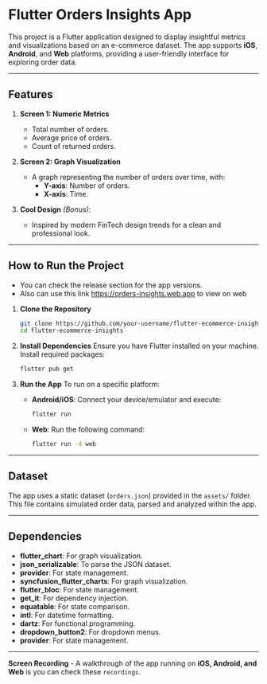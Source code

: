 
# Flutter Orders Insights App

This project is a Flutter application designed to display insightful metrics and visualizations based on an e-commerce dataset. The app supports **iOS**, **Android**, and **Web** platforms, providing a user-friendly interface for exploring order data.

---

## Features

1. **Screen 1: Numeric Metrics**
    - Total number of orders.
    - Average price of orders.
    - Count of returned orders.

2. **Screen 2: Graph Visualization**
    - A graph representing the number of orders over time, with:
        - **Y-axis**: Number of orders.
        - **X-axis**: Time.

3. **Cool Design** *(Bonus)*:
    - Inspired by modern FinTech design trends for a clean and professional look.

---

## How to Run the Project
  - You can check the release section for the app versions.
  - Also can use this link https://orders-insights.web.app to view on web

1. **Clone the Repository**
   ```bash
   git clone https://github.com/your-username/flutter-ecommerce-insights.git
   cd flutter-ecommerce-insights
   ```

2. **Install Dependencies**
   Ensure you have Flutter installed on your machine. Install required packages:
   ```bash
   flutter pub get
   ```

3. **Run the App**
   To run on a specific platform:
    - **Android/iOS**: Connect your device/emulator and execute:
      ```bash
      flutter run
      ```
    - **Web**: Run the following command:
      ```bash
      flutter run -d web
      ```
---

## Dataset

The app uses a static dataset (`orders.json`) provided in the `assets/` folder. This file contains simulated order data, parsed and analyzed within the app.

---

## Dependencies

- **flutter_chart**: For graph visualization.
- **json_serializable**: To parse the JSON dataset.
- **provider**: For state management.
- **syncfusion_flutter_charts**: For graph visualization.
- **flutter_bloc**: For state management.
- **get_it**: For dependency injection.
- **equatable**: For state comparison.
- **intl**: For datetime formatting.
- **dartz**: For functional programming.
- **dropdown_button2**: For dropdown menus.
- **provider**: For state management.

---

**Screen Recording**
    - A walkthrough of the app running on **iOS, Android, and Web** is you can check these  `recordings`.


